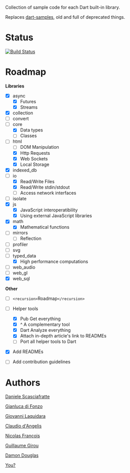Collection of sample code for each Dart built-in library.

Replaces [dart-samples](https://github.com/claudiodangelis/dart-samples), old and full of deprecated things.

# Status

[![Build Status](https://drone.io/github.com/dartlang-italia/dart-libraries-samples/status.png)](https://drone.io/github.com/dartlang-italia/dart-libraries-samples/latest)

# Roadmap

**Libraries**

- [x] async
    - [x] Futures
    - [x] Streams
- [x] collection
- [ ] convert
- [ ] core
    - [x] Data types
    - [ ] Classes
- [ ] html
    - [ ] DOM Manipulation
    - [x] Http Requests
    - [x] Web Sockets
    - [x] Local Storage
- [x] indexed\_db
- [ ] io
    - [x] Read/Write Files
    - [x] Read/Write stdin/stdout
    - [ ] Access network interfaces
- [ ] isolate
- [x] js
    - [x] JavaScript interoperatibility
    - [x] Using external JavaScript libraries
- [x] math
    - [x] Mathematical functions
- [ ] mirrors
    - [ ] Reflection
- [ ] profiler
- [ ] svg
- [ ] typed\_data
    - [x] High performance computations
- [ ] web\_audio
- [ ] web\_gl
- [x] web\_sql

**Other**

- [ ] `<recursion>`Roadmap`</recursion>`
- [ ] Helper tools
    - [x] Pub Get everything
    - [x] ^ A complementary tool
    - [x] Dart Analyze everything
    - [x] Attach in-depth article's link to READMEs
    - [ ] Port all helper tools to Dart
- [x] Add READMEs
- [ ] Add contribution guidelines



# Authors

[Daniele Scasciafratte](https://plus.google.com/+DanieleScasciafratteMte90Net)

[Gianluca di Fonzo](https://plus.google.com/111519599692726817569)

[Giovanni Laquidara](https://plus.google.com/+giovannilaquidara)

[Claudio d'Angelis](https://plus.google.com/+claudiodangelis)

[Nicolas François](https://plus.google.com/106226789128312528511)

[Guillaume Girou](https://plus.google.com/115049522200141162219)

[Damon Douglas](https://plus.google.com/+DamonDouglas)

[You?](https://github.com/dartlang-italia/dart-libraries-samples/fork)
